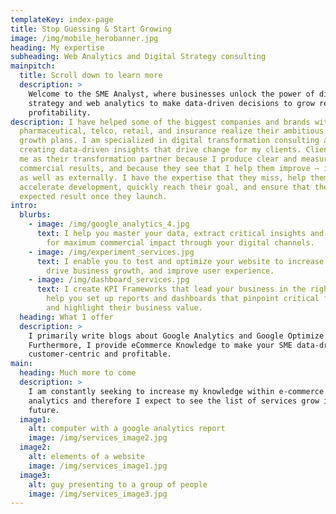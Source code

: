 ```yaml
---
templateKey: index-page
title: Stop Guessing & Start Growing
image: /img/mobile_herobanner.jpg
heading: My expertise
subheading: Web Analytics and Digital Strategy consulting
mainpitch:
  title: Scroll down to learn more
  description: >
    Welcome to the SME Analyst, where businesses unlock the power of digital
    strategy and web analytics to make data-driven decisions to grow revenue and
    profitability.
description: I have helped some of the biggest companies and brands within
  pharmaceutical, telco, retail, and insurance realize their ambitious digital
  growth plans. I am specialized in digital transformation consulting and in
  creating data-driven insights that drive change for my clients. Clients choose
  me as their transformation partner because I produce clear and measurable
  commercial results, and because they see that I help them improve – internally
  as well as externally. I have the expertise that they miss, help them
  accelerate development, quickly reach their goal, and ensure that they get the
  expected result once they launch.
intro:
  blurbs:
    - image: /img/google_analytics_4.jpg
      text: I help you master your data, extract critical insights and activate them
        for maximum commercial impact through your digital channels.
    - image: /img/experiment_services.jpg
      text: I enable you to test and optimize your website to increase conversions,
        drive business growth, and improve user experience.
    - image: /img/dashboard_services.jpg
      text: I create KPI Frameworks that lead your business in the right direction. I
        help you set up reports and dashboards that pinpoint critical factors
        and highlight their business value.
  heading: What I offer
  description: >
    I primarily write blogs about Google Analytics and Google Optimize.
    Furthermore, I provide eCommerce Knowledge to make your SME data-driven,
    customer-centric and profitable.
main:
  heading: Much more to come
  description: >
    I am constantly seeking to increase my knowledge within e-commerce and web
    analytics and therefore I expect to see the list of services grow in the
    future.
  image1:
    alt: computer with a google analytics report
    image: /img/services_image2.jpg
  image2:
    alt: elements of a website
    image: /img/services_image1.jpg
  image3:
    alt: guy presenting to a group of people
    image: /img/services_image3.jpg
---
```

